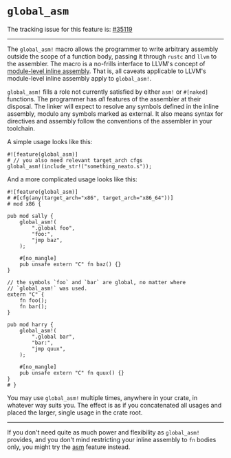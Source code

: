 # `global_asm`

The tracking issue for this feature is: [#35119]

[#35119]: https://github.com/rust-lang/rust/issues/35119

------------------------

The `global_asm!` macro allows the programmer to write arbitrary
assembly outside the scope of a function body, passing it through
`rustc` and `llvm` to the assembler. The macro is a no-frills
interface to LLVM's concept of [module-level inline assembly]. That is,
all caveats applicable to LLVM's module-level inline assembly apply
to `global_asm!`.

[module-level inline assembly]: http://llvm.org/docs/LangRef.html#module-level-inline-assembly

`global_asm!` fills a role not currently satisfied by either `asm!`
or `#[naked]` functions. The programmer has _all_ features of the
assembler at their disposal. The linker will expect to resolve any
symbols defined in the inline assembly, modulo any symbols marked as
external. It also means syntax for directives and assembly follow the
conventions of the assembler in your toolchain.

A simple usage looks like this:

```rust,ignore (requires-external-file)
#![feature(global_asm)]
# // you also need relevant target_arch cfgs
global_asm!(include_str!("something_neato.s"));
```

And a more complicated usage looks like this:

```rust,no_run
#![feature(global_asm)]
# #[cfg(any(target_arch="x86", target_arch="x86_64"))]
# mod x86 {

pub mod sally {
    global_asm!(
        ".global foo",
        "foo:",
        "jmp baz",
    );

    #[no_mangle]
    pub unsafe extern "C" fn baz() {}
}

// the symbols `foo` and `bar` are global, no matter where
// `global_asm!` was used.
extern "C" {
    fn foo();
    fn bar();
}

pub mod harry {
    global_asm!(
        ".global bar",
        "bar:",
        "jmp quux",
    );

    #[no_mangle]
    pub unsafe extern "C" fn quux() {}
}
# }
```

You may use `global_asm!` multiple times, anywhere in your crate, in
whatever way suits you. The effect is as if you concatenated all
usages and placed the larger, single usage in the crate root.

------------------------

If you don't need quite as much power and flexibility as
`global_asm!` provides, and you don't mind restricting your inline
assembly to `fn` bodies only, you might try the
[asm](asm.md) feature instead.
